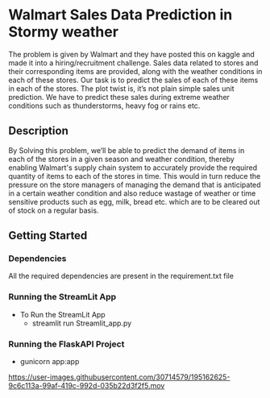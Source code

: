 # Walmart Sales Data Prediction in Stormy weather
The problem is given by Walmart and they have posted this on kaggle and made it into a hiring/recruitment challenge. Sales data related to stores and their corresponding items are provided, along with the weather conditions in each of these stores. Our task is to predict the sales of each of these items in each of the stores.
The plot twist is, it’s not plain simple sales unit prediction. We have to predict these sales during extreme weather conditions such as thunderstorms, heavy fog or rains etc.

## Description

By Solving this problem, we’ll be able to predict the demand of items in each of the stores in a given season and weather condition, thereby enabling Walmart's supply chain system to accurately provide the required quantity of items to each of the stores in time.
This would in turn reduce the pressure on the store managers of managing the demand that is anticipated in a certain weather condition and also reduce wastage of weather or time sensitive products such as egg, milk, bread etc. which are to be cleared out of stock on a regular basis.

## Getting Started

### Dependencies

All the required dependencies are present in the requirement.txt file

### Running the StreamLit App
* To Run the StreamLit App
  * streamlit run Streamlit_app.py

### Running the FlaskAPI Project
* gunicorn app:app

https://user-images.githubusercontent.com/30714579/195162625-9c6c113a-99af-419c-992d-035b22d3f2f5.mov
